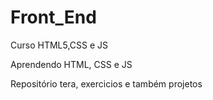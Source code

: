 # Front_End
 Curso HTML5,CSS e JS

Aprendendo HTML, CSS e JS

Repositório tera, exercicios e também projetos